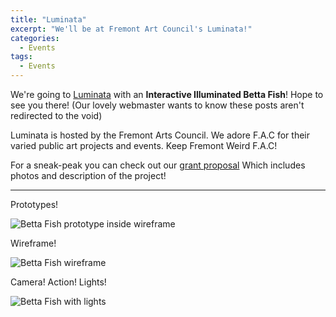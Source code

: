 ```yaml
---
title: "Luminata"
excerpt: "We'll be at Fremont Art Council's Luminata!"
categories:
  - Events
tags:
  - Events
---
```


We're going to [Luminata](https://fremontartscouncil.org/luminata) with an
**Interactive Illuminated Betta Fish**! Hope to see you there! (Our lovely
webmaster wants to know these posts aren't redirected to the void)

Luminata is hosted by the Fremont Arts Council. We adore F.A.C for their varied
public art projects and events. Keep Fremont Weird F.A.C!

For a sneak-peak you can check out our
[grant proposal](https://docs.google.com/document/d/1sflE5jwngQAe88uPlikEkiWnCMIPe8PDSkg-EC9p7mk/edit)
Which includes photos and description of the project!

----

Prototypes!

![Betta Fish prototype inside wireframe](https://static.cloudygo.com/static/BettaFish/Fish_In_Fish.jpg)

Wireframe!

![Betta Fish wireframe](https://static.cloudygo.com/static/BettaFish/Fish_Suspended.jpg)

Camera! Action! Lights!

![Betta Fish with lights](https://static.cloudygo.com/static/BettaFish/Fish_lights_in_progress.jpg)

